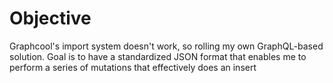 # Objective

Graphcool's import system doesn't work, so rolling my own GraphQL-based solution. Goal is to have a standardized
JSON format that enables me to perform a series of mutations that effectively does an insert